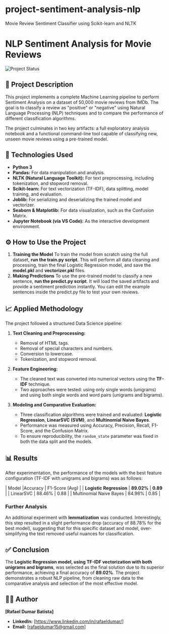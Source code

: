 # project-sentiment-analysis-nlp
Movie Review Sentiment Classifier using Scikit-learn and NLTK

# NLP Sentiment Analysis for Movie Reviews

![Project Status](https://img.shields.io/badge/status-completed-brightgreen)

## 📖 Project Description
This project implements a complete Machine Learning pipeline to perform Sentiment Analysis on a dataset of 50,000 movie reviews from IMDb. The goal is to classify a review as "positive" or "negative" using Natural Language Processing (NLP) techniques and to compare the performance of different classification algorithms.

The project culminates in two key artifacts: a full exploratory analysis notebook and a functional command-line tool capable of classifying new, unseen movie reviews using a pre-trained model.

## 🚀 Technologies Used
- **Python 3**
- **Pandas:** For data manipulation and analysis.
- **NLTK (Natural Language Toolkit):** For text preprocessing, including tokenization, and stopword removal.
- **Scikit-learn:** For text vectorization (TF-IDF), data splitting, model training, and evaluation.
- **Joblib:** For serializing and deserializing the trained model and vectorizer.
- **Seaborn & Matplotlib:** For data visualization, such as the Confusion Matrix.
- **Jupyter Notebook (via VS Code):** As the interactive development environment.


## ⚙️ How to Use the Project
1. **Training the Model**
To train the model from scratch using the full dataset, **run the train.py script**. This will perform all data cleaning and processing, train the final Logistic Regression model, and save the **model.pkl** and **vectorizer.pkl** files.
2. **Making Predictions**
To use the pre-trained model to classify a new sentence, **run the predict.py script**. It will load the saved artifacts and provide a sentiment prediction instantly.
You can edit the example sentences inside the predict.py file to test your own reviews.

## 📈 Applied Methodology
The project followed a structured Data Science pipeline:

1.  **Text Cleaning and Preprocessing:**
    * Removal of HTML tags.
    * Removal of special characters and numbers.
    * Conversion to lowercase.
    * Tokenization, and stopword removal.

2.  **Feature Engineering:**
    * The cleaned text was converted into numerical vectors using the **TF-IDF** technique.
    * Two approaches were tested: using only single words (unigrams) and using both single words and word pairs (unigrams and bigrams).

3.  **Modeling and Comparative Evaluation:**
    * Three classification algorithms were trained and evaluated: **Logistic Regression**, **LinearSVC (SVM)**, and **Multinomial Naive Bayes**.
    * Performance was measured using Accuracy, Precision, Recall, F1-Score, and the Confusion Matrix.
    * To ensure reproducibility, the `random_state` parameter was fixed in both the data split and the models.

## 📊 Results
After experimentation, the performance of the models with the best feature configuration (TF-IDF with unigrams and bigrams) was as follows:

| Model |Accuracy | F1-Score (Avg) |
| **Logistic Regression** | **89.02%** | **0.89** |
| LinearSVC | 88.46% | 0.88 |
| Multinomial Naive Bayes | 84.98% | 0.85 |

### Further Analysis
An additional experiment with **lemmatization** was conducted. Interestingly, this step resulted in a slight performance drop (accuracy of 88.78% for the best model), suggesting that for this specific dataset and model, over-simplifying the text removed useful nuances for classification.

## ✅ Conclusion
The **Logistic Regression model, using TF-IDF vectorization with both unigrams and bigrams**, was selected as the final solution due to its superior performance, achieving a final accuracy of **89.02%**. The project demonstrates a robust NLP pipeline, from cleaning raw data to the comparative analysis and selection of the most effective model.

## 👨‍💻 Author

**[Rafael Dumar Batista]**

* **LinkedIn:** [https://www.linkedin.com/in/rafaeldumar/]
* **Email:** [rafaeldumar15@gmail.com]